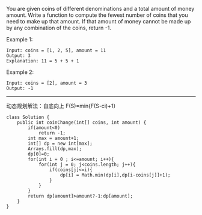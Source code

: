 You are given coins of different denominations and a total amount of money amount. Write a function to compute the fewest number of coins that you need to make up that amount. If that amount of money cannot be made up by any combination of the coins, return -1.

Example 1:


```
Input: coins = [1, 2, 5], amount = 11
Output: 3 
Explanation: 11 = 5 + 5 + 1
```

Example 2:


```
Input: coins = [2], amount = 3
Output: -1
```

---
动态规划解法：自底向上
F(S)=min{F(S-ci)+1}
```
class Solution {
    public int coinChange(int[] coins, int amount) {
        if(amount<0)
            return -1;
        int max = amount+1;
        int[] dp = new int[max];
        Arrays.fill(dp,max);
        dp[0]=0;
        for(int i = 0 ; i<=amount; i++){
            for(int j = 0; j<coins.length; j++){
                if(coins[j]<=i){
                    dp[i] = Math.min(dp[i],dp[i-coins[j]]+1);
                }
            }
        }
        return dp[amount]>amount?-1:dp[amount];
    }
}
```